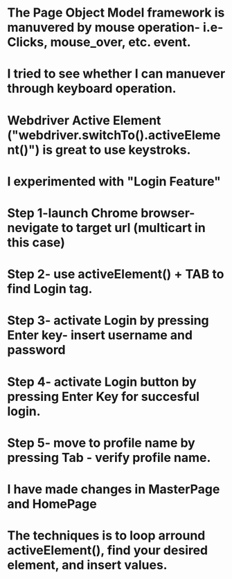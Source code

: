 # The Page Object Model framework is manuvered by mouse operation- i.e- Clicks, mouse_over, etc. event.
# I tried to see whether I can manuever through keyboard operation.
# Webdriver Active Element ("webdriver.switchTo().activeElement()") is great to use keystroks.
# I experimented with "Login Feature"
# Step 1-launch Chrome browser- nevigate to target url (multicart in this case)
# Step 2- use activeElement() + TAB to find Login tag.
# Step 3- activate Login by pressing Enter key- insert username and password
# Step 4- activate Login button by pressing Enter Key for succesful login.
# Step 5- move to profile name by pressing Tab - verify profile name.
# I have made changes in MasterPage and HomePage
# The techniques is to loop arround activeElement(), find your desired element, and insert values.
